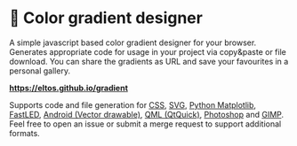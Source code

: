 # 🎨 Color gradient designer

A simple javascript based color gradient designer for your browser.
Generates appropriate code for usage in your project via copy&paste or file download.
You can share the gradients as URL and save your favourites in a personal gallery.

**https://eltos.github.io/gradient**

Supports code and file generation for 
[CSS](https://en.wikipedia.org/wiki/CSS), 
[SVG](https://en.wikipedia.org/wiki/Scalable_Vector_Graphics), 
[Python Matplotlib](https://matplotlib.org), 
[FastLED](http://fastled.io),
[Android (Vector drawable)](https://developer.android.com/reference/android/graphics/drawable/VectorDrawable),
[QML (QtQuick)](https://doc.qt.io/qt-5/qmlapplications.html),
[Photoshop](https://www.adobe.com/products/photoshop.html) and 
[GIMP](https://www.gimp.org).
Feel free to open an issue or submit a merge request to support additional formats.
